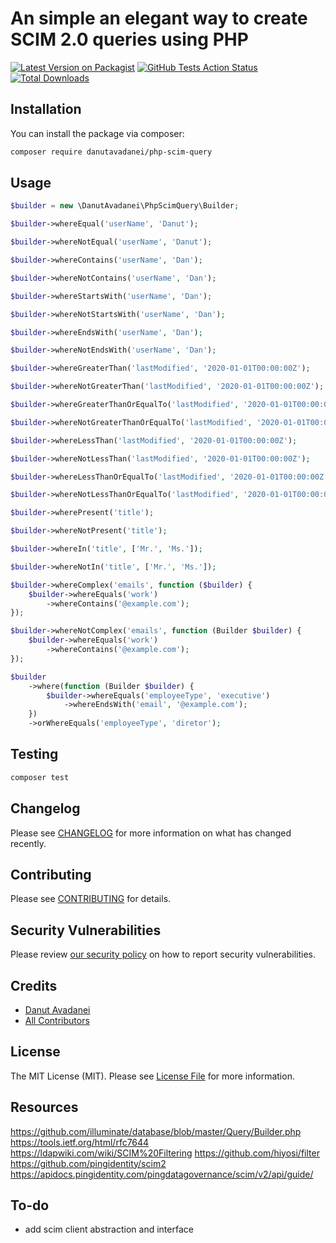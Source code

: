 # An simple an elegant way to create SCIM 2.0 queries using PHP

[![Latest Version on Packagist](https://img.shields.io/packagist/v/danutavadanei/php-scim-query.svg?style=flat-square)](https://packagist.org/packages/danutavadanei/php-scim-query)
[![GitHub Tests Action Status](https://img.shields.io/github/workflow/status/danutavadanei/php-scim-query/run-tests?label=tests)](https://github.com/danutavadanei/php-scim-query/actions?query=workflow%3Arun-tests+branch%3Amaster)
[![Total Downloads](https://img.shields.io/packagist/dt/danutavadanei/php-scim-query.svg?style=flat-square)](https://packagist.org/packages/danutavadanei/php-scim-query)

## Installation

You can install the package via composer:

```bash
composer require danutavadanei/php-scim-query
```

## Usage

``` php
$builder = new \DanutAvadanei\PhpScimQuery\Builder;

$builder->whereEqual('userName', 'Danut');

$builder->whereNotEqual('userName', 'Danut');

$builder->whereContains('userName', 'Dan');

$builder->whereNotContains('userName', 'Dan');

$builder->whereStartsWith('userName', 'Dan');

$builder->whereNotStartsWith('userName', 'Dan');

$builder->whereEndsWith('userName', 'Dan');

$builder->whereNotEndsWith('userName', 'Dan');

$builder->whereGreaterThan('lastModified', '2020-01-01T00:00:00Z');

$builder->whereNotGreaterThan('lastModified', '2020-01-01T00:00:00Z');

$builder->whereGreaterThanOrEqualTo('lastModified', '2020-01-01T00:00:00Z');

$builder->whereNotGreaterThanOrEqualTo('lastModified', '2020-01-01T00:00:00Z');

$builder->whereLessThan('lastModified', '2020-01-01T00:00:00Z');

$builder->whereNotLessThan('lastModified', '2020-01-01T00:00:00Z');

$builder->whereLessThanOrEqualTo('lastModified', '2020-01-01T00:00:00Z');

$builder->whereNotLessThanOrEqualTo('lastModified', '2020-01-01T00:00:00Z');

$builder->wherePresent('title');

$builder->whereNotPresent('title');

$builder->whereIn('title', ['Mr.', 'Ms.']);

$builder->whereNotIn('title', ['Mr.', 'Ms.']);

$builder->whereComplex('emails', function ($builder) {
    $builder->whereEquals('work')
        ->whereContains('@example.com');
});

$builder->whereNotComplex('emails', function (Builder $builder) {
    $builder->whereEquals('work')
        ->whereContains('@example.com');
});

$builder
    ->where(function (Builder $builder) {
        $builder->whereEquals('employeeType', 'executive')
            ->whereEndsWith('email', '@example.com');
    })
    ->orWhereEquals('employeeType', 'diretor');
```

## Testing

``` bash
composer test
```

## Changelog

Please see [CHANGELOG](CHANGELOG.md) for more information on what has changed recently.

## Contributing

Please see [CONTRIBUTING](.github/CONTRIBUTING.md) for details.

## Security Vulnerabilities

Please review [our security policy](../../security/policy) on how to report security vulnerabilities.

## Credits

- [Danut Avadanei](https://github.com/DanutAvadanei)
- [All Contributors](../../contributors)

## License

The MIT License (MIT). Please see [License File](LICENSE.md) for more information.

## Resources

https://github.com/illuminate/database/blob/master/Query/Builder.php
https://tools.ietf.org/html/rfc7644
https://ldapwiki.com/wiki/SCIM%20Filtering
https://github.com/hiyosi/filter
https://github.com/pingidentity/scim2
https://apidocs.pingidentity.com/pingdatagovernance/scim/v2/api/guide/

## To-do

- add scim client abstraction and interface
